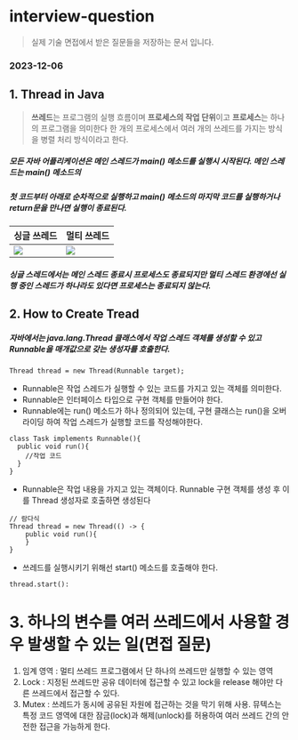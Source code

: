 # interview-question
> 실제 기술 면접에서 받은 질문들을 저장하는 문서 입니다.

### 2023-12-06

## 1. Thread in Java
> **쓰레드**는 프로그램의 실행 흐름이며 **프로세스의 작업 단위**이고 **프로세스**는 하나의 프로그램을 의미한다
>  한 개의 프로세스에서 여러 개의 쓰레드를 가지는 방식을 병렬 처리 방식이라고 한다.
##### 모든 자바 어플리케이션은 메인 스레드가 main() 메소드를 실행시 시작된다. 메인 스레드는 main() 메소드의   
##### 첫 코드부터 아래로 순차적으로 실행하고 main() 메소드의 마지막 코드를 실행하거나 return문을 만나면 실행이 종료된다.
|싱글 쓰레드|멀티 쓰레드|
|--|--|
|<img src="https://github.com/chanho0908/interview-question/assets/84930748/e6c134c0-7fcc-4e2a-9382-da03efca386a">|<img src="https://github.com/chanho0908/interview-question/assets/84930748/dac0f0a9-642e-45d0-831c-cd8c209b286b">|
##### 싱글 스레드에서는 메인 스레드 종료시 프로세스도 종료되지만 멀티 스레드 환경에선 실행 중인 스레드가 하나라도 있다면 프로세스는 종료되지 않는다.

## 2. How to Create Tread 
##### 자바에서는 java.lang.Thread 클래스에서 작업 스레드 객체를 생성할 수 있고 Runnable을 매개값으로 갖는 생성자를 호출한다.   
```
Thread thread = new Thread(Runnable target);
```
* Runnable은 작업 스레드가 실행할 수 있는 코드를 가지고 있는 객체를 의미한다.
* Runnable은 인터페이스 타입으로 구현 객체를 만들어야 한다.
* Runnable에는 run() 메소드가 하나 정의되어 있는데, 구현 클래스는 run()을 오버라이딩 하여 작업 스레드가 실행할 코드를 작성해야한다.
```
class Task implements Runnable(){
  public void run(){
    //작업 코드
  }
}
```
* Runnable은 작업 내용을 가지고 있는 객체이다. Runnable 구현 객체를 생성 후 이를 Thread 생성자로 호출하면 생성된다
```
// 람다식
Thread thread = new Thread(() -> {
    public void run(){
    }
}
```

* 쓰레드를 실행시키기 위해선 start() 메소드를 호출해야 한다.
```
thread.start():
```
  
 
 # 3. 하나의 변수를 여러 쓰레드에서 사용할 경우 발생할 수 있는 일(면접 질문)
   1) 임계 영역 : 멀티 쓰레드 프로그램에서 단 하나의 쓰레드만 실행할 수 있는 영역
   2) Lock : 지정된 쓰레드만 공유 데이터에 접근할 수 있고 lock을 release 해야만 다른 쓰레드에서 접근할 수 있다.
   3) Mutex : 쓰레드가 동시에 공유된 자원에 접근하는 것을 막기 위해 사용. 뮤텍스는 특정 코드 영역에 대한 잠금(lock)과 해제(unlock)를 허용하여 여러 쓰레드 간의 안전한 접근을 가능하게 한다.
